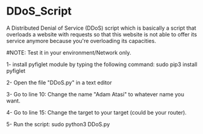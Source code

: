 # DDoS_Script
A Distributed Denial of Service (DDoS) script which is basically a script that overloads a website with requests so that this website is not able to offer its service anymore because you're overloading its capacities.

#NOTE: Test it in your environment/Network only.

1- install pyfiglet module by typing the following command:
sudo pip3 install pyfiglet

2- Open the file "DDoS.py" in a text editor

3- Go to line 10:
  Change the name "Adam Atasi" to whatever name you want.

4- Go to line 15:
  Change the target to your target (could be your router).

5- Run the script:
  sudo python3 DDoS.py
